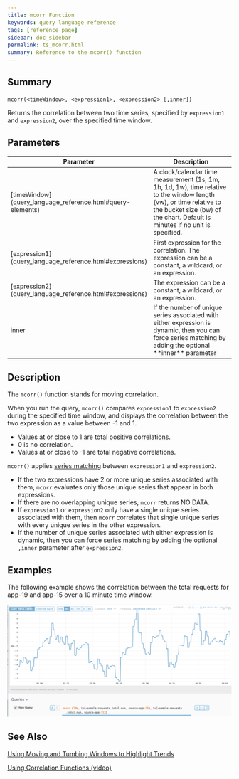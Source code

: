 ```yaml
---
title: mcorr Function
keywords: query language reference
tags: [reference page]
sidebar: doc_sidebar
permalink: ts_mcorr.html
summary: Reference to the mcorr() function
---
```


## Summary

```
mcorr(<timeWindow>, <expression1>, <expression2> [,inner])
```
Returns the correlation between two time series, specified by `expression1` and `expression2`, over the specified time window.

## Parameters

<table>
<tbody>
<thead>
<tr><th width="20%">Parameter</th><th width="80%">Description</th></tr>
</thead>
<tr>
<td markdown="span">[timeWindow](query_language_reference.html#query-elements)</td>
<td >A clock/calendar time measurement (1s, 1m, 1h, 1d, 1w), time relative to the window length (vw), or time relative to the bucket size (bw) of the chart. Default is minutes if no unit is specified.</td></tr>
<tr>
<td markdown="span"> [expression1](query_language_reference.html#expressions)</td>
<td>First expression for the correlation. The expression can be a constant, a wildcard, or an expression.  </td></tr><tr>
<td markdown="span"> [expression2](query_language_reference.html#expressions)</td>
<td>The expression can be a constant, a wildcard, or an expression.  </td></tr>
<tr>
<td markdown="span">inner</td>
<td markdown="span">If the number of unique series associated with either expression is dynamic, then you can force series matching by adding the optional **inner**  parameter</td></tr>
</tbody>
</table>

## Description

The `mcorr()` function stands for moving correlation.

When you run the query, `mcorr()` compares `expression1` to `expression2` during the specified time window, and displays the correlation between the two expression as a value between -1 and 1.

* Values at or close to 1 are total positive correlations.
* 0 is no correlation.
* Values at or close to -1 are total negative correlations.

`mcorr()` applies [series matching](query_language_series_matching.html) between `expression1` and `expression2`.
* If the two expressions have 2 or more unique series associated with them, `mcorr` evaluates only those unique series that appear in both expressions.
* If there are no overlapping unique series, `mcorr` returns NO DATA.
* If `expression1` or `expression2` only have a single unique series associated with them, then `mcorr` correlates that single unique series with every unique series in the other expression.
* If the number of unique series associated with either expression is dynamic, then you can force series matching by adding the optional `,inner`  parameter after `expression2`.

## Examples

The following example shows the correlation between the total requests for app-19 and app-15 over a 10 minute time window.

![mcorr](images/ts_mcorr.png)

## See Also

[Using Moving and Tumbing Windows to Highlight Trends](https://docs.wavefront.com/query_language_windows_trends.html)

[Using Correlation Functions (video)](https://www.youtube.com/watch?v=bV9mGSAbD8s&feature=youtu.be)
